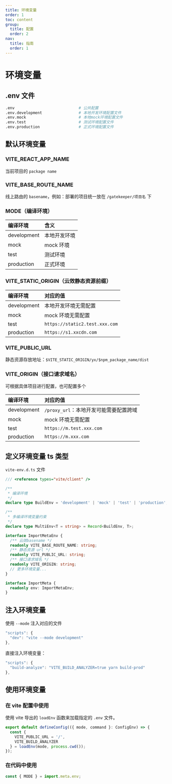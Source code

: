 ```yaml
---
title: 环境变量
order: 1
toc: content
group:
  title: 配置
  order: 2
nav:
  title: 指南
  order: 1
---
```


# 环境变量

## .env 文件

```bash
.env                            # 公共配置
.env.development                # 本地开发环境配置文件
.env.mock                       # 本地mock环境配置文件
.env.test                       # 测试环境配置文件
.env.production                 # 正式环境配置文件
```

## 默认环境变量

### VITE_REACT_APP_NAME

当前项目的 `package name`

### VITE_BASE_ROUTE_NAME

线上路由的 `basename`，例如：部署的项目统一放在 `/gatekeeper/项目名` 下

### MODE（编译环境）

| 编译环境    | 含义         |
| :---------- | :----------- |
| development | 本地开发环境 |
| mock        | mock 环境    |
| test        | 测试环境     |
| production  | 正式环境     |

### VITE_STATIC_ORIGIN（云效静态资源前缀）

| 编译环境    | 对应的值                            |
| :---------- | :---------------------------------- |
| development | 本地开发环境无需配置                |
| mock        | mock 环境无需配置                   |
| test        | `https://static2.test.xxx.com` |
| production  | `https://s1.xxcdn.com`              |

### VITE_PUBLIC_URL

静态资源存放地址：`$VITE_STATIC_ORIGIN/yx/$npm_package_name/dist`

### VITE_ORIGIN（接口请求域名）

可根据具体项目进行配置，也可配置多个

| 编译环境    | 对应的值                                   |
| :---------- | :----------------------------------------- |
| development | `/proxy_url`：本地开发可能需要配置跨域 |
| mock        | mock 环境无需配置                          |
| test        | `https://m.test.xxx.com`  |
| production  | `https://m.xxx.com`                  |

## 定义环境变量 ts 类型

`vite-env.d.ts` 文件

```ts | pure
/// <reference types="vite/client" />

/**
 * 编译环境
 */
declare type BuildEnv = 'development' | 'mock' | 'test' | 'production';

/**
 * 多编译环境变量约束
 */
declare type MultiEnv<T = string> = Record<BuildEnv, T>;

interface ImportMetaEnv {
  /** 云效basename */
  readonly VITE_BASE_ROUTE_NAME: string;
  /** 静态资源 url */
  readonly VITE_PUBLIC_URL: string;
  /** 接口请求域名 */
  readonly VITE_ORIGIN: string;
  // 更多环境变量...
}

interface ImportMeta {
  readonly env: ImportMetaEnv;
}
```

## 注入环境变量

使用 `--mode` 注入对应的文件

```js
"scripts": {
  "dev": "vite --mode development"
},
```

直接注入环境变量：

```js
"scripts": {
  "build-analyze": "VITE_BUILD_ANALYZER=true yarn build-prod"
},
```

## 使用环境变量

### 在 vite 配置中使用

使用 vite 导出的 `loadEnv` 函数来加载指定的 `.env` 文件。

```js
export default defineConfig(({ mode, command }: ConfigEnv) => {
  const {
    VITE_PUBLIC_URL = '/',
    VITE_BUILD_ANALYZER
  } = loadEnv(mode, process.cwd());
});
```

### 在代码中使用

```js
const { MODE } = import.meta.env;
```
